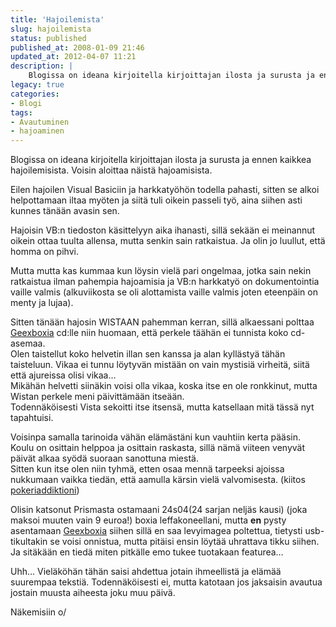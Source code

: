```yaml
---
title: 'Hajoilemista'
slug: hajoilemista
status: published
published_at: 2008-01-09 21:46
updated_at: 2012-04-07 11:21
description: |
    Blogissa on ideana kirjoitella kirjoittajan ilosta ja surusta ja ennen kaikkea hajoilemisista. Voisin aloittaa näistä hajoamisista.  Eilen hajoilen Visual Basiciin ja harkkatyöhön todella pahasti, sitten se alkoi helpottamaan iltaa myöten ja siitä tuli oikein passeli työ, aina siihen asti kunnes tänään avasin sen.  Hajoisin VB:n tiedoston käsittelyyn aika ihanasti, sillä sekään ei meinannut oikein ottaa tuulta allensa, mutta senkin sain ratkaistua. Ja olin jo luullut, että homma on pihvi.  Mutta mutta kas kummaa
legacy: true
categories:
- Blogi
tags:
- Avautuminen
- hajoaminen
---
```


<p>Blogissa on ideana kirjoitella kirjoittajan ilosta ja surusta ja ennen kaikkea hajoilemisista. Voisin aloittaa näistä hajoamisista.</p>
<p>Eilen hajoilen Visual Basiciin ja harkkatyöhön todella pahasti, sitten se alkoi helpottamaan iltaa myöten ja siitä tuli oikein passeli työ, aina siihen asti kunnes tänään avasin sen.</p>
<p>Hajoisin VB:n tiedoston käsittelyyn aika ihanasti, sillä sekään ei meinannut oikein ottaa tuulta allensa, mutta senkin sain ratkaistua. Ja olin jo luullut, että homma on pihvi.</p>
<p>Mutta mutta kas kummaa kun löysin vielä pari ongelmaa, jotka sain nekin ratkaistua ilman pahempia hajoamisia ja VB:n harkkatyö on dokumentointia vaille valmis (alkuviikosta se oli alottamista vaille valmis joten eteenpäin on menty ja lujaa).</p>
<p>Sitten tänään hajosin WISTAAN pahemman kerran, sillä alkaessani polttaa <a onclick="pageTracker._trackPageview(&#039;/outgoing/geexbox.org/en/index.html?referer=https://markokaartinen.net/wp-admin/edit.php?paged=2&#039;);" href="http://geexbox.org/" target="_blank">Geexboxia</a> cd:lle niin huomaan, että perkele täähän ei tunnista koko cd-asemaa.<br />
 Olen taistellut koko helvetin illan sen kanssa ja alan kyllästyä tähän taisteluun. Vikaa ei tunnu löytyvän mistään on vain mystisiä virheitä, siitä että ajureissa olisi vikaa&#8230;<br />
 Mikähän helvetti siinäkin voisi olla vikaa, koska itse en ole ronkkinut, mutta Wistan perkele meni päivittämään itseään.<br />
 Todennäköisesti Vista sekoitti itse itsensä, mutta katsellaan mitä tässä nyt tapahtuisi.</p>
<p>Voisinpa samalla tarinoida vähän elämästäni kun vauhtiin kerta pääsin.<br />
 Koulu on osittain helppoa ja osittain raskasta, sillä nämä viiteen venyvät päivät alkaa syödä suoraan sanottuna miestä.<br />
 Sitten kun itse olen niin tyhmä, etten osaa mennä tarpeeksi ajoissa nukkumaan vaikka tiedän, että aamulla kärsin vielä valvomisesta. (kiitos <a href="https://markokaartinen.net/2008/01/07/poker-poker-and-more-poker/">pokeriaddiktioni</a>)</p>
<p>Olisin katsonut Prismasta ostamaani 24s04(24 sarjan neljäs kausi) (joka maksoi muuten vain 9 euroa!) boxia leffakoneellani, mutta <strong>en</strong> pysty asentamaan <a onclick="pageTracker._trackPageview(&#039;/outgoing/geexbox.org/en/index.html?referer=https://markokaartinen.net/wp-admin/edit.php?paged=2&#039;);" href="http://geexbox.org/" target="_blank">Geexboxia</a> siihen sillä en saa levyimagea poltettua, tietysti usb-tikultakin se voisi onnistua, mutta pitäisi ensin löytää uhrattava tikku siihen. Ja sitäkään en tiedä miten pitkälle emo tukee tuotakaan featurea&#8230;</p>
<p>Uhh&#8230; Vieläköhän tähän saisi ahdettua jotain ihmeellistä ja elämää suurempaa tekstiä. Todennäköisesti ei, mutta katotaan jos jaksaisin avautua jostain muusta aiheesta joku muu päivä.</p>
<p>Näkemisiin o/</p>